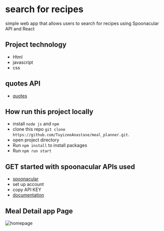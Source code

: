 # search for recipes
simple web app that allows users to search for recipes using Spoonacular API and React

## Project technology
*  Html
*  javascript
*  css

## quotes API
 *  [quotes](https://type.fit/api/quotes)
 
 ## How run this project locally
 * install `node js` and `npm`
 *  clone this repo `git clone https://github.com/TuyizeeAnastase/meal_planner.git`.
 *  open project directory
 * Run `npm install` to install packages
 *  Run `npm run start` 

## GET started with spoonacular APIs used
* [spoonacular](https://spoonacular.com/food-api)
* set up account
* copy API KEY
* [documentation](https://spoonacular.com/food-api/docs)

## Meal Detail app Page
 ![homepage](https://res.cloudinary.com/duhetxdbs/image/upload/v1678457817/food_ba0yyx.png)

